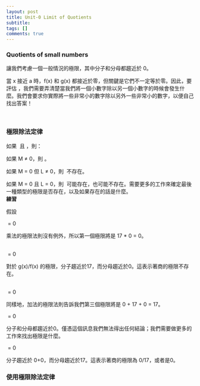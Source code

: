 ```yaml
---
layout: post
title: Unit-0 Limit of Quotients
subtitle: 
tags: []
comments: true
---
```


### Quotients of small numbers

讓我們考慮一個一般情況的極限<img src="{{ 'assets/img/quotients/quotients-1.png' | relative_url }}" alt="" />，其中分子和分母都趨近於 0。

當 x 接近 a 時，f(x) 和 g(x) 都接近於零，但關鍵是它們不一定等於零。因此，要評估 <img src="{{ 'assets/img/quotients/quotients-1.png' | relative_url }}" alt="" />，我們需要弄清楚當我們將一個小數字除以另一個小數字的時候會發生什麼。我們會要求你實際將一些非常小的數字除以另外一些非常小的數字，以便自己找出答案！

<br/>

### 極限除法定律

如果 <img src="{{ 'assets/img/quotients/6-1.png' | relative_url }}" alt="" /> 且 <img src="{{ 'assets/img/quotients/6-2.png' | relative_url }}" alt="" />，則：

如果 M ≠ 0，則 <img src="{{ 'assets/img/quotients/6-3.png' | relative_url }}" alt="" />。

如果 M = 0 但 L ≠ 0，則 <img src="{{ 'assets/img/quotients/6-4.png' | relative_url }}" alt="" /> 不存在。

如果 M = 0 且 L = 0，則 <img src="{{ 'assets/img/quotients/6-1.png' | relative_url }}" alt="" /> 可能存在，也可能不存在。需要更多的工作來確定最後一種類型的極限是否存在，以及如果存在的話是什麼。
<br/>
**練習**

假設 <img src="{{ 'assets/img/quotients/7-1.png' | relative_url }}" alt="" />  <br/>

<img src="{{ 'assets/img/quotients/7-2.png' | relative_url }}" alt="" />  = 0 <br class="new">

乘法的極限法則沒有例外，所以第一個極限將是 17 * 0 = 0。

<br/>
<img src="{{ 'assets/img/quotients/7-3.png' | relative_url }}" alt="" />  = 0 <br class="new">

對於 g(x)/f(x) 的極限，分子趨近於17，而分母趨近於0。這表示著商的極限不存在。

<br/>
<img src="{{ 'assets/img/quotients/7-4.png' | relative_url }}" alt="" />  = 0 <br class="new">

同樣地，加法的極限法則告訴我們第三個極限將是 0 + 17 + 0 = 17。
<br/>

<img src="{{ 'assets/img/quotients/7-5.png' | relative_url }}" alt="" />  = 0 <br class="new">

分子和分母都趨近於0。僅憑這個訊息我們無法得出任何結論；我們需要做更多的工作來找出極限是什麼。
<br/>

<img src="{{ 'assets/img/quotients/7-6.png' | relative_url }}" alt="" />  = 0 <br class="new">

分子趨近於 0+0，而分母趨近於17。這表示著商的極限為 0/17，或者是0。
<br/>

### 使用極限除法定律

<br/>
<br/>
<br/>

